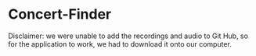 # Concert-Finder
Disclaimer: we were unable to add the recordings and audio to Git Hub, so for the application to work, we had to download it onto our computer.
